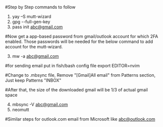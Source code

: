 #Step by Step commands to follow
1. yay –S mutt-wizard
2. gpg --full-gen-key
3. pass init abc@gmail.com

#Now get a app-based password from gmail/outlook account for which 2FA enabled. Those passwords will be needed for the below command to add account for the mutt-wizard.

3. mw -a abc@gmail.com 

#for sending email put in fish/bash config file
export EDITOR=nvim

#Change to .mbsync file, Remove "[Gmail]All email" from Patterns section, Just keep 
Patterns "INBOX"

#After that, the size of the downloaded gmail will be 1/3 of actual gmail space

4. mbsync -V abc@gmail.com
5. neomutt

#Similar steps for outlook.com email from Microsoft like abc@outlook.com



 




